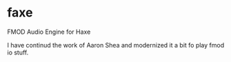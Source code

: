 # faxe
FMOD Audio Engine for Haxe

I have continud the work of Aaron Shea and modernized it a bit fo play fmod io stuff.
